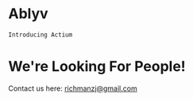 # Ablyv

```css
Introducing Actium
```

# We're Looking For People!
Contact us here: richmanzj@gmail.com
